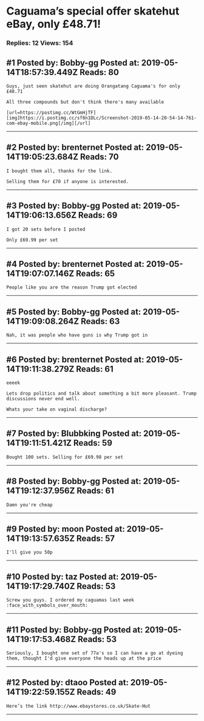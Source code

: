 # Caguama&rsquo;s special offer skatehut eBay, only £48.71!

### Replies: 12 Views: 154

## \#1 Posted by: Bobby-gg Posted at: 2019-05-14T18:57:39.449Z Reads: 80

```
Guys, just seen skatehut are doing Orangatang Caguama's for only £48.71

All three compounds but don't think there's many available 

[url=https://postimg.cc/WtGmHjTF][img]https://i.postimg.cc/sf8n1DLc/Screenshot-2019-05-14-20-54-14-761-com-ebay-mobile.png[/img][/url]
```

---
## \#2 Posted by: brenternet Posted at: 2019-05-14T19:05:23.684Z Reads: 70

```
I bought them all, thanks for the link.

Selling them for £70 if anyone is interested.
```

---
## \#3 Posted by: Bobby-gg Posted at: 2019-05-14T19:06:13.656Z Reads: 69

```
I got 20 sets before I posted

Only £69.99 per set
```

---
## \#4 Posted by: brenternet Posted at: 2019-05-14T19:07:07.146Z Reads: 65

```
People like you are the reason Trump got elected
```

---
## \#5 Posted by: Bobby-gg Posted at: 2019-05-14T19:09:08.264Z Reads: 63

```
Nah, it was people who have guns is why Trump got in
```

---
## \#6 Posted by: brenternet Posted at: 2019-05-14T19:11:38.279Z Reads: 61

```
eeeek

Lets drop politics and talk about something a bit more pleasant. Trump discussions never end well.

Whats your take on vaginal discharge?
```

---
## \#7 Posted by: Blubbking Posted at: 2019-05-14T19:11:51.421Z Reads: 59

```
Bought 100 sets. Selling for £69.98 per set
```

---
## \#8 Posted by: Bobby-gg Posted at: 2019-05-14T19:12:37.956Z Reads: 61

```
Damn you're cheap
```

---
## \#9 Posted by: moon Posted at: 2019-05-14T19:13:57.635Z Reads: 57

```
I'll give you 50p
```

---
## \#10 Posted by: taz Posted at: 2019-05-14T19:17:29.740Z Reads: 53

```
Screw you guys. I ordered my caguamas last week :face_with_symbols_over_mouth:
```

---
## \#11 Posted by: Bobby-gg Posted at: 2019-05-14T19:17:53.468Z Reads: 53

```
Seriously, I bought one set of 77a's so I can have a go at dyeing them, thought I'd give everyone the heads up at the price
```

---
## \#12 Posted by: dtaoo Posted at: 2019-05-14T19:22:59.155Z Reads: 49

```
Here’s the link http://www.ebaystores.co.uk/Skate-Hut
```

---
